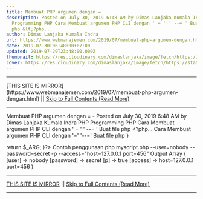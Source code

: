 ```yaml
---
title: Membuat PHP argumen dengan =
description: Posted on July 30, 2019 6:48 AM by Dimas Lanjaka Kumala Indra PHP
  Programming PHP Cara Membuat argumen PHP CLI dengan ' = ' ' --= ' Buat file
  php &lt;?php...
author: Dimas Lanjaka Kumala Indra
url: https://www.webmanajemen.com/2019/07/membuat-php-argumen-dengan.html
date: 2019-07-30T06:48:00+07:00
updated: 2019-07-29T23:48:00.000Z
thumbnail: https://res.cloudinary.com/dimaslanjaka/image/fetch/https://static.cdn-cdpl.com/700x350/4817b4477491b436a2a3cb4db5f3943b/PHP_Logo-image700x350-crop-image700x350-crop-image(700x350-crop).png
cover: https://res.cloudinary.com/dimaslanjaka/image/fetch/https://static.cdn-cdpl.com/700x350/4817b4477491b436a2a3cb4db5f3943b/PHP_Logo-image700x350-crop-image700x350-crop-image(700x350-crop).png
---
```


<hr/> [THIS SITE IS MIRROR](https://www.webmanajemen.com/2019/07/membuat-php-argumen-dengan.html) || <a href="https://www.webmanajemen.com/2019/07/membuat-php-argumen-dengan.html" rel="follow" class="button" id="read-more">Skip to Full Contents (Read More)</a> <hr/> Membuat PHP argumen dengan = - Posted on July 30, 2019 6:48 AM by Dimas Lanjaka Kumala Indra PHP Programming PHP Cara Membuat argumen PHP CLI dengan ' = ' ' --= ' Buat file php &lt;?php... Cara Membuat argumen PHP CLI dengan '=' '--=' 
Buat file php
<?php
function arguments($argv) {
    $_ARG = array();
    foreach ($argv as $arg) {
      if (ereg('--([^=]+)=(.*)',$arg,$reg)) {
        $_ARG[$reg[1]] = $reg[2];
      } elseif(ereg('-([a-zA-Z0-9])',$arg,$reg)) {
            $_ARG[$reg[1]] = 'true';
        }
  
    }
  return $_ARG;
}?>
Contoh penggunaan
php myscript.php --user=nobody --password=secret -p --access="host=127.0.0.1 port=456"
Output
Array
(    [user] => nobody
    [password] => secret
    [p] => true
    [access] => host=127.0.0.1 port=456
) <hr/> [THIS SITE IS MIRROR](https://www.webmanajemen.com/2019/07/membuat-php-argumen-dengan.html) || <a href="https://www.webmanajemen.com/2019/07/membuat-php-argumen-dengan.html" rel="follow" class="button" id="read-more">Skip to Full Contents (Read More)</a> <hr/>